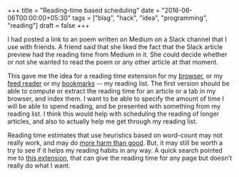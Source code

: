 +++
title = "Reading-time based scheduling"
date = "2016-06-06T00:00:00+05:30"
tags = ["blag", "hack", "idea", "programming", "reading"]
draft = false
+++

I had posted a link to an poem written on Medium on a Slack channel that I use
with friends.  A friend said that she liked the fact that the Slack article
preview had the reading time from Medium in it.  She could decide whether or
not she wanted to read the poem or any other article at that moment.

This gave me the idea for a reading time extension for my [browser](https://www.chromium.org/getting-involved/download-chromium), or my [feed
reader](https://github.com/skeeto/elfeed) or my [bookmarks](https://pinboard.in) -- my reading list.  The first version should be able to
compute or extract the reading time for an article or a tab in my browser, and
index them.  I want to be able to specify the amount of time I will be able to
spend reading, and be presented with something from my reading list.  I think
this would help with scheduling the reading of longer articles, and also to
actually help me get through my reading list.

Reading time estimates that use heuristics based on word-count may not really
work, and may do [more harm than good](https://medium.com/@fchimero/this-should-only-take-a-minute-or-four-probably-e38bb7bf2adf#.mvkd09m6m).  But, it may still be worth a try to see
if it helps my reading habits in any way.  A quick search pointed me to [this
extension](https://chrome.google.com/webstore/detail/readism-article-reading-t/bmiolhceebkeljaikojgcoeefblcihje), that can give the reading time for any page but doesn't really do
what I want.
